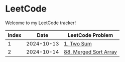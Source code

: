 # LeetCode

Welcome to my LeetCode tracker!

| Index | Date       | LeetCode Problem                                                                                                                                       |
|-------|------------|--------------------------------------------------------------------------------------------------------------------------------------------------------|
| 1     | 2024-10-13 | [1. Two Sum](https://leetcode.com/problems/two-sum/)                                                                                                   |
| 2     | 2024-10-14 | [88. Merged Sort Array](https://leetcode.com/problems/merge-sorted-array/)                                                                             |
